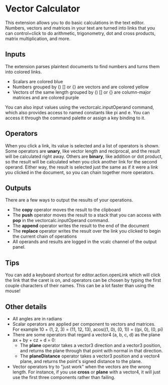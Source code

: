 # Vector Calculator

This extension allows you to do basic calculations in the text editor.  Numbers, vectors and matrices in your text are turned into links that you can control+click to do arithmetic, trigonometry, dot and cross products, matrix multiplication, and more.

## Inputs
The extension parses plaintext documents to find numbers and turns them into colored links.
* Scalars are colored blue
* Numbers grouped by () [] or {} are vectors and are colored yellow
* Vectors of the same length grouped by () [] or {} are column-major matrices and are colored purple

You can also input values using the vectorcalc.inputOperand command, which also provides access to named constants like pi and e.  You can access it through the command palette or assign a key binding to it.

## Operators
When you click a link, its value is selected and a list of operators is shown.  Some operators are **unary**, like vector length and reciprocal, and the result will be calculated right away.  Others are **binary**, like addition or dot product, so the result will be calculated when you click another link for the second operand.  Either way, the result is selected just the same as if it were a link you clicked in the document, so you can chain together more operators.

## Outputs
There are a few ways to output the results of your operations.
* The **copy** operator moves the result to the clipboard
* The **push** operator moves the result to a stack that you can access with **pop** in the vectorcalc.inputOperand command.
* The **append** operator writes the result to the end of the document
* The **replace** operator writes the result over the link you clicked to begin the current chain of operations
* All operands and results are logged in the vcalc channel of the output panel.

## Tips
You can add a keyboard shortcut for editor.action.openLink which will click the link that the caret is on, and operators can be chosen by typing the first couple characters of their names.  This can be a lot faster than using the mouse!

## Other details
* All angles are in radians
* Scalar operators are applied per component to vectors and matrices.  For example 10 + (1, 2, 3) = (11, 12, 13), acos((1, 0), (0, 1)) = ((pi, 0), (0, pi)
* There are some operators that regard a vector4 (a, b, c, d) as the plane ax + by + cz + d = 0:
    * The **plane** operator takes a vector3 direction and a vector3 position, and returns the plane through that point with normal in that direction.
    * The **planeDistance** operator takes a vector3 position and a vector4 plane, and returns the point's signed distance to the plane.
* Vector operators try to "just work" when the vectors are the wrong length.  For instance, if you use **cross** or **plane** with a vector4, it will just use the first three components rather than failing.
